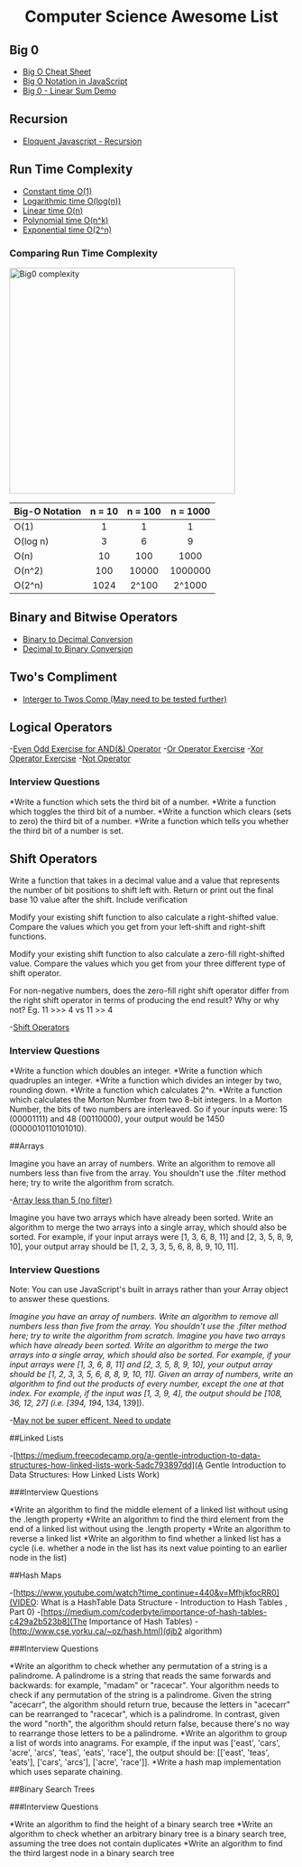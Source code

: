 <h1 align="center">
Computer Science Awesome List
</h1>

## Big 0

- [Big O Cheat Sheet](http://bigocheatsheet.com/)
- [Big O Notation in JavaScript](https://medium.com/cesars-tech-insights/big-o-notation-javascript-25c79f50b19b)
- [Big 0 - Linear Sum Demo](https://repl.it/@JesseShaw/linearsumdemo)

## Recursion

- [Eloquent Javascript - Recursion](http://eloquentjavascript.net/03_functions.html#h_jxl1p970Fy)


## Run Time Complexity

- [Constant time O(1)](https://repl.it/@thinkful/constant-runtime-example)
- [Logarithmic time O(log(n))](https://repl.it/@thinkful/logarithmic-num-less-than-demo)
- [Linear time O(n)](https://repl.it/@thinkful/find-min-linear-demo)
- [Polynomial time O(n^k)](https://repl.it/@thinkful/has-duplicates-polynomial-demo)
- [Exponential time O(2^n)](https://repl.it/@thinkful/count-triangle-exponential-demo)

### Comparing Run Time Complexity
<img width="400" src="https://raw.githubusercontent.com/thejesseshaw/computersciencerepository/master/big0/BigO.png" alt="Big0 complexity">

| Big-O Notation | n = 10	| n = 100	| n = 1000|
| -------------- |:--------:|:---------:| :-------:|
|O(1)            |	1	    |1	        |1        |
|O(log n)        |	3	    |6	        |9        |
|O(n)	         |10        |100        |1000     |
|O(n^2)          |100       |10000      |1000000  |
|O(2^n)          |1024      |2^100      |2^1000   |

## Binary and Bitwise Operators

- [Binary to Decimal Conversion](https://repl.it/@JesseShaw/BinaryDeceminalConversion)
- [Decimal to Binary Conversion](https://repl.it/@JesseShaw/NumericalToBinary)

## Two's Compliment

- [Interger to Twos Comp (May need to be tested further)](https://repl.it/@JesseShaw/TwosCompliment)


## Logical Operators

-[Even Odd Exercise for AND(&) Operator](https://repl.it/@JesseShaw/BitwiseAndOperatorEVENODD)
-[Or Operator Exercise](https://repl.it/@JesseShaw/orOperatorExercise)
-[Xor Operator Exercise](https://repl.it/@JesseShaw/XorOperators)
-[Not Operator](https://repl.it/@JesseShaw/notOperator)

### Interview Questions

*Write a function which sets the third bit of a number.
*Write a function which toggles the third bit of a number.
*Write a function which clears (sets to zero) the third bit of a number.
*Write a function which tells you whether the third bit of a number is set.

## Shift Operators

Write a function that takes in a decimal value and a value that represents the number of bit positions to shift left with. Return or print out the final base 10 value after the shift. Include verification

Modify your existing shift function to also calculate a right-shifted value. Compare the values which you get from your left-shift and right-shift functions.

Modify your existing shift function to also calculate a zero-fill right-shifted value. Compare the values which you get from your three different type of shift operator.

For non-negative numbers, does the zero-fill right shift operator differ from the right shift operator in terms of producing the end result? Why or why not? Eg. 11 >>> 4 vs 11 >> 4

-[Shift Operators](https://repl.it/@JesseShaw/shiftOperators)

### Interview Questions

*Write a function which doubles an integer.
*Write a function which quadruples an integer.
*Write a function which divides an integer by two, rounding down.
*Write a function which calculates 2^n.
*Write a function which calculates the Morton Number from two 8-bit integers. In a Morton Number, the bits of two numbers are interleaved. So if your inputs were: 15 (00001111) and 48 (00110000), your output would be 1450 (0000010110101010).

##Arrays

Imagine you have an array of numbers. Write an algorithm to remove all numbers less than five from the array.
You shouldn't use the .filter method here; try to write the algorithm from scratch.

-[Array less than 5 (no filter)](https://repl.it/@JesseShaw/BlushingStunningEngineer)

Imagine you have two arrays which have already been sorted. Write an algorithm to merge the two arrays into a single array, which should also be sorted. For example, if your input arrays were [1, 3, 6, 8, 11] and [2, 3, 5, 8, 9, 10], your output array should be [1, 2, 3, 3, 5, 6, 8, 8, 9, 10, 11].

### Interview Questions

Note:
You can use JavaScript's built in arrays rather than your Array object to answer these questions.

*Imagine you have an array of numbers. Write an algorithm to remove all numbers less than five from the array.
*You shouldn't use the .filter method here; try to write the algorithm from scratch.
*Imagine you have two arrays which have already been sorted. Write an algorithm to merge the two arrays into a single array, which should also be sorted. For example, if your input arrays were [1, 3, 6, 8, 11] and [2, 3, 5, 8, 9, 10], your output array should be [1, 2, 3, 3, 5, 6, 8, 8, 9, 10, 11].
*Given an array of numbers, write an algorithm to find out the products of every number, except the one at that index. For example, if the input was [1, 3, 9, 4], the output should be [108, 36, 12, 27] (i.e. [3*9*4, 1*9*4, 1*3*4, 1*3*9]).

-[May not be super efficent. Need to update](https://repl.it/@JesseShaw/ThunderousHappySystem)

##Linked Lists

-[https://medium.freecodecamp.org/a-gentle-introduction-to-data-structures-how-linked-lists-work-5adc793897dd](A Gentle Introduction to Data Structures: How Linked Lists Work)

###Interview Questions

*Write an algorithm to find the middle element of a linked list without using the .length property
*Write an algorithm to find the third element from the end of a linked list without using the .length property
*Write an algorithm to reverse a linked list
*Write an algorithm to find whether a linked list has a cycle (i.e. whether a node in the list has its next value pointing to an earlier node in the list)

##Hash Maps

-[https://www.youtube.com/watch?time_continue=440&v=MfhjkfocRR0](VIDEO: What is a HashTable Data Structure - Introduction to Hash Tables , Part 0)
-[https://medium.com/coderbyte/importance-of-hash-tables-c429a2b523b8](The Importance of Hash Tables)
-[http://www.cse.yorku.ca/~oz/hash.html](djb2 algorithm)

###Interview Questions

*Write an algorithm to check whether any permutation of a string is a palindrome. A palindrome is a string that reads the same forwards and backwards: for example, "madam" or "racecar". Your algorithm needs to check if any permutation of the string is a palindrome. Given the string "acecarr", the algorithm should return true, because the letters in "acecarr" can be rearranged to "racecar", which is a palindrome. In contrast, given the word "north", the algorithm should return false, because there's no way to rearrange those letters to be a palindrome.
*Write an algorithm to group a list of words into anagrams. For example, if the input was ['east', 'cars', 'acre', 'arcs', 'teas', 'eats', 'race'], the output should be: [['east', 'teas', 'eats'], ['cars', 'arcs'], ['acre', 'race']].
*Write a hash map implementation which uses separate chaining.

##Binary Search Trees

###Interview Questions

*Write an algorithm to find the height of a binary search tree
*Write an algorithm to check whether an arbitrary binary tree is a binary search tree, assuming the tree does not contain duplicates
*Write an algorithm to find the third largest node in a binary search tree
